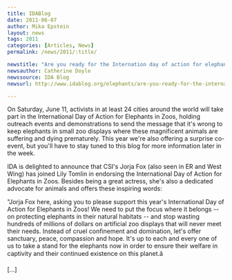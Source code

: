 ```yaml
---
title: IDABlog 
date: 2011-06-07
author: Mika Epstein
layout: news
tags: 2011 
categories: [Articles, News]
permalink: /news/2011/:title/

newstitle: "Are you ready for the Internation day of action for elephants in zoos?"
newsauthor: Catherine Doyle 
newssource: IDA Blog  
newsurl: http://www.idablog.org/elephants/are-you-ready-for-the-international-day-of-action-for-elephants-in-zoos/  

---
```

 On Saturday, June 11, activists in at least 24 cities around the world will take part in the International Day of Action for Elephants in Zoos, holding outreach events and demonstrations to send the message that it's wrong to keep elephants in small zoo displays where these magnificent animals are suffering and dying prematurely. This year we're also offering a surprise co-event, but you'll have to stay tuned to this blog for more information later in the week. 

IDA is delighted to announce that CSI's Jorja Fox (also seen in ER and West Wing) has joined Lily Tomlin in endorsing the International Day of Action for Elephants in Zoos. Besides being a great actress, she's also a dedicated advocate for animals and offers these inspiring words: 

"Jorja Fox here, asking you to please support this year's International Day of Action for Elephants in Zoos! We need to put the focus where it belongs -- on protecting elephants in their natural habitats -- and stop wasting hundreds of millions of dollars on artificial zoo displays that will never meet their needs. Instead of cruel confinement and domination, let's offer sanctuary, peace, compassion and hope. It's up to each and every one of us to take a stand for the elephants now in order to ensure their welfare in captivity and their continued existence on this planet.â 

[...]  
